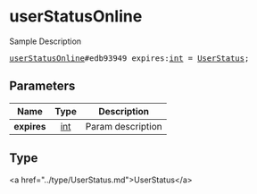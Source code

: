# userStatusOnline

Sample Description

<pre>
<a href="../constructor/userStatusOnline.md">userStatusOnline</a>#edb93949 expires:<a href="../type/int.md">int</a> = <a href="../type/UserStatus.md">UserStatus</a>;
</pre>

## Parameters

| Name | Type | Description |
|------|:----:|-------------|
| **expires** | <a href="../type/int.md">int</a> | Param description |

## Type

&lt;a href=&#34;../type/UserStatus.md&#34;&gt;UserStatus&lt;/a&gt;
